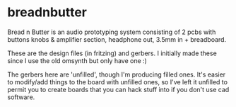 # breadnbutter
Bread n Butter is an audio prototyping system consisting of 2 pcbs with  buttons knobs &amp; 
amplifier section, headphone out, 3.5mm in  + breadboard.

These are the design files (in fritzing) and gerbers. I initially made these since I use the old omsynth but only have one :)

The gerbers here are 'unfilled', though I'm producing filled ones. It's easier to modify/add things to the board with unfilled ones, so I've left it unfilled to permit you to create boards that you can hack stuff into if you don't use cad software.
